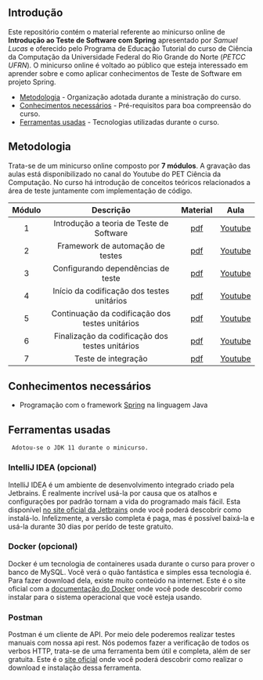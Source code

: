 ## Introdução

Este repositório contém o material referente ao minicurso online de **Introdução ao Teste de Software com Spring** apresentado por _Samuel Lucas_ e oferecido pelo Programa de Educação Tutorial do curso de Ciência da Computação da Universidade Federal do Rio Grande do Norte (_PETCC UFRN_). O minicurso online é voltado ao público que esteja interessado em aprender sobre e como aplicar conhecimentos de Teste de Software em projeto Spring.  

- [Metodologia](#metodologia) - Organização adotada durante a ministração do curso.
- [Conhecimentos necessários](#conhecimentos-necessários) - Pré-requisitos para boa compreensão do curso.
- [Ferramentas usadas](#ferramentas-usadas) - Tecnologias utilizadas durante o curso.


## Metodologia

Trata-se de um minicurso online composto por **7 módulos**. A gravação das aulas está disponibilizado no canal do Youtube do PET Ciência da Computação. No curso há introdução de conceitos teóricos relacionados a área de teste juntamente com implementação de código.


| Módulo |                    Descrição                    | Material |   Aula  |
|:------:|:-----------------------------------------------:|:--------:|:-------:|
|    1   |     Introdução a teoria de Teste de Software    |    [pdf](https://www.youtube.com/channel/UC_1IEMXjN5YMaUFYhcx4JXQ)   | [Youtube](https://www.youtube.com/channel/UC_1IEMXjN5YMaUFYhcx4JXQ) |
|    2   |         Framework de automação de testes        |    [pdf](https://www.youtube.com/channel/UC_1IEMXjN5YMaUFYhcx4JXQ)   | [Youtube](https://www.youtube.com/channel/UC_1IEMXjN5YMaUFYhcx4JXQ) |
|    3   |        Configurando dependências de teste       |    [pdf](https://www.youtube.com/channel/UC_1IEMXjN5YMaUFYhcx4JXQ)   | [Youtube](https://www.youtube.com/channel/UC_1IEMXjN5YMaUFYhcx4JXQ) |
|    4   |    Início da codificação dos testes unitários   |    [pdf](https://www.youtube.com/channel/UC_1IEMXjN5YMaUFYhcx4JXQ)   | [Youtube](https://www.youtube.com/channel/UC_1IEMXjN5YMaUFYhcx4JXQ) |
|    5   | Continuação da codificação dos testes unitários |    [pdf](https://www.youtube.com/channel/UC_1IEMXjN5YMaUFYhcx4JXQ)   | [Youtube](https://www.youtube.com/channel/UC_1IEMXjN5YMaUFYhcx4JXQ) |
|    6   | Finalização da codificação dos testes unitários |    [pdf](https://www.youtube.com/channel/UC_1IEMXjN5YMaUFYhcx4JXQ)   | [Youtube](https://www.youtube.com/channel/UC_1IEMXjN5YMaUFYhcx4JXQ) |
|    7   |               Teste de integração               |    [pdf](https://www.youtube.com/channel/UC_1IEMXjN5YMaUFYhcx4JXQ)   | [Youtube](https://www.youtube.com/channel/UC_1IEMXjN5YMaUFYhcx4JXQ) |

## Conhecimentos necessários

 - Programação com o framework [Spring](https://spring.io/) na linguagem Java


## Ferramentas usadas
     Adotou-se o JDK 11 durante o minicurso.

### **IntelliJ IDEA** (opcional)

IntelliJ IDEA é um ambiente de desenvolvimento integrado criado pela Jetbrains. É realmente incrível usá-la por causa que os atalhos e configurações por padrão tornam a vida do programado mais fácil. Esta disponível [no site oficial da Jetbrains](https://www.jetbrains.com/pt-br/idea/download/#section=linux) onde você poderá descobrir como instalá-lo. Infelizmente, a versão completa é paga, mas é possível baixá-la e usá-la durante 30 dias por perído de teste gratuito.

### **Docker** (opcional)

Docker é um tecnologia de containeres usada durante o curso para prover o banco de MySQL. Você verá o quão fantástica e simples essa tecnologia é. Para fazer download dela, existe muito conteúdo na internet. Este é o site oficial com a [documentação do Docker](https://docs.docker.com/engine/install/) onde você pode descobrir como instalar para o sistema operacional que você esteja usando.

### Postman 

Postman é um cliente de API. Por meio dele poderemos realizar testes manuais com nossa api rest. Nós podemos fazer a verificação de todos os verbos HTTP, trata-se de uma ferramenta bem útil e completa, além de ser gratuita. Este é o [site oficial](https://www.postman.com/downloads/) onde você poderá descobrir como realizar o download e instalação dessa ferramenta.
